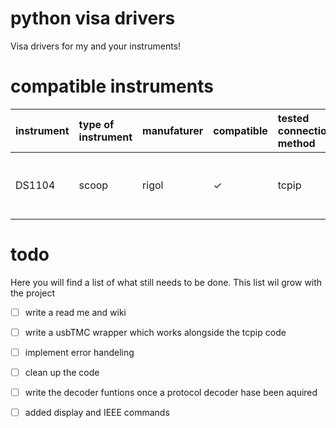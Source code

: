 # python visa drivers
Visa drivers for my and your instruments!

# compatible instruments  
instrument| type of instrument | manufaturer | compatible |tested connection method|remarks
:------------ |:-------------------|:------------|:-----------| :------------| :------------| 
DS1104| scoop              | rigol       | &check;    | tcpip| USBTMC , protocol decoders needs implementing 


# todo
Here you will find a list of what still needs to be done.
This list wil grow with the project 

- [ ] write a read me and wiki

- [ ] write a usbTMC wrapper which works alongside the tcpip code 

- [ ] implement error handeling 

- [ ] clean up the code

- [ ] write the decoder funtions once a protocol decoder hase been aquired
    
- [ ] added display and IEEE commands 

